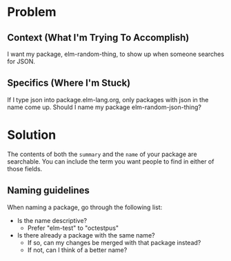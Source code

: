 # Problem
## Context (What I'm Trying To Accomplish)

I want my package, elm-random-thing, to show up when someone searches for JSON.

## Specifics (Where I'm Stuck)

If I type json into package.elm-lang.org, only packages with json in the name come up. Should I name my package elm-random-json-thing?


# Solution

The contents of both the `summary` and the `name` of your package are searchable. You can include the term you want people to find in either of those fields.

## Naming guidelines

When naming a package, go through the following list:

- Is the name descriptive?
  - Prefer "elm-test" to "octestpus"
- Is there already a package with the same name?
  - If so, can my changes be merged with that package instead?
  - If not, can I think of a better name?

